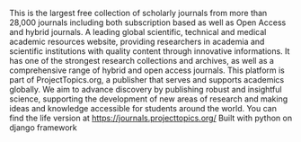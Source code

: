 
This is the largest free collection of scholarly journals from more than 28,000 journals including both subscription based as well as Open Access and hybrid journals. A leading global scientific, technical and medical academic resources website, providing researchers in academia and scientific institutions with quality content through innovative informations. It has one of the strongest research collections and archives, as well as a comprehensive range of hybrid and open access journals. This platform is part of ProjectTopics.org, a publisher that serves and supports academics globally. We aim to advance discovery by publishing robust and insightful science, supporting the development of new areas of research and making ideas and knowledge accessible for students around the world.
You can find the life version at https://journals.projecttopics.org/
Built with python on django framework
